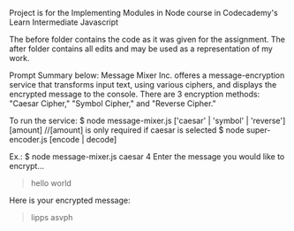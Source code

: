 Project is for the Implementing Modules in Node course in Codecademy's Learn Intermediate Javascript

The before folder contains the code as it was given for the assignment. The after folder contains all edits and may be used as a representation of my work.

Prompt Summary below:
Message Mixer Inc. offeres a message-encryption service that transforms input text, using various ciphers, and displays the encrypted message to the console. There are 3 encryption methods: "Caesar Cipher," "Symbol Cipher," and "Reverse Cipher."

To run the service:
$ node message-mixer.js ['caesar' | 'symbol' | 'reverse'] [amount] //[amount] is only required if caesar is selected
$ node super-encoder.js [encode | decode]

Ex.: 
$ node message-mixer.js caesar 4
Enter the message you would like to encrypt...
> hello world

Here is your encrypted message:
> lipps asvph
